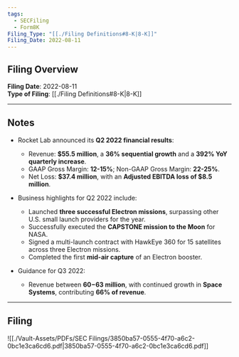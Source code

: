 ```yaml
---
tags:
  - SECFiling
  - Form8K
Filing_Type: "[[./Filing Definitions#8-K|8-K]]"
Filing_Date: 2022-08-11
---
```

## Filing Overview

**Filing Date**: 2022-08-11  
**Type of Filing**: [[./Filing Definitions#8-K|8-K]]  

---
## Notes

- Rocket Lab announced its **Q2 2022 financial results**:
  - Revenue: **$55.5 million**, a **36% sequential growth** and a **392% YoY quarterly increase**.
  - GAAP Gross Margin: **12-15%**; Non-GAAP Gross Margin: **22-25%**.
  - Net Loss: **$37.4 million**, with an **Adjusted EBITDA loss of $8.5 million**.

- Business highlights for Q2 2022 include:
  - Launched **three successful Electron missions**, surpassing other U.S. small launch providers for the year.
  - Successfully executed the **CAPSTONE mission to the Moon** for NASA.
  - Signed a multi-launch contract with HawkEye 360 for 15 satellites across three Electron missions.
  - Completed the first **mid-air capture** of an Electron booster.

- Guidance for Q3 2022:
  - Revenue between **$60-$63 million**, with continued growth in **Space Systems**, contributing **66% of revenue**.

---
## Filing

![[./Vault-Assets/PDFs/SEC Filings/3850ba57-0555-4f70-a6c2-0bc1e3ca6cd6.pdf|3850ba57-0555-4f70-a6c2-0bc1e3ca6cd6.pdf]]
